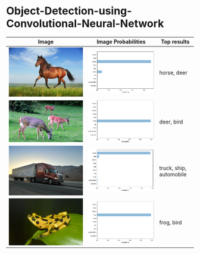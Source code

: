 # Object-Detection-using-Convolutional-Neural-Network

| Image                          | Image Probabilities                                                     | Top results                |
|--------------------------------|------------------------------------                                     |----------------------------|
|<img src="sample/horse.jpg">    |<img src="sample/plot1.png">                                             | horse, deer                |
|<img src="sample/deer.jpg">     |<img src="sample/plot2.png">                                             | deer, bird                 |
|<img src="sample/truck.jpg">    |<img src="sample/plot3.png">                                             | truck, ship, automobile    |
|<img src="sample/frog.jpg">     |<img src="sample/plot4.png">                                             | frog, bird                 |
